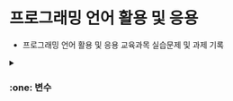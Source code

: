 # 프로그래밍 언어 활용 및 응용
- 프로그래밍 언어 활용 및 응용 교육과목 실습문제 및 과제 기록

<details>
<summary><h3>:one: 변수 </h3></summary>
<div markdown="1">
  
<br>

#### 문제1
Class Name : com.kh.practice1.func.VariablePractice1

실행 클래스 : com.kh.practice1.run.Run

이름, 성별, 나이, 키를 사용자에게 입력 받아 각각의 값을 변수에 담고 출력하세요.

#### 예시
이름을 입력하세요 : 아무개

성별을 입력하세요(남/여) : 남

나이를 입력하세요 : 20

키를 입력하세요(cm) : 180.5

키 180.5cm인 20살 남자 아무개님 반갑습니다^^

#### 내 코드
![변수1번](https://user-images.githubusercontent.com/116356234/232367842-4ce5b993-6ea7-41ce-a0e0-5e9d92ccf407.png)

<hr>

#### 문제2
Class Name : com.kh.practice1.func.VariablePractice2

실행 클래스 : com.kh.practice1.run.Run

키보드로 정수 두 개를 입력 받아 두 수의 합, 차, 곱, 나누기한 몫을 출력하세요.

#### 예시
첫 번째 정수 : 23

두 번째 정수 : 7

<br>

더하기 결과 : 30

빼기 결과 : 16

곱하기 결과 : 161

나누기 몫 결과 : 3

#### 내 코드
![변수2](https://user-images.githubusercontent.com/116356234/232367847-d40002ac-1173-400b-ae98-50710d524c90.png)

<hr>

#### 문제3
Class Name : com.kh.practice1.func.VariablePractice3

실행 클래스 : com.kh.practice1.run.Run

키보드로 가로, 세로 값을 값을 실수형으로 입력 받아 사각형의 면적과 둘레를 계산하여 출력하세요.

계산 공식 ) 면적 : 가로 * 세로, 둘레 : (가로 + 세로) * 2

#### 예시
가로 : 13.5

세로 : 41.7

<br>

면적 : 562.95

둘레 : 110.4

#### 내 코드
![변수3](https://user-images.githubusercontent.com/116356234/232367850-70cf45a3-2a9c-4620-9e06-e954ab49cb07.png)

<hr>

#### 문제4
Class Name : com.kh.practice1.func.VariablePractice4

실행 클래스 : com.kh.practice1.run.Run

영어 문자열 값을 키보드로 입력 받아 문자에서 앞에서 세 개를 출력하세요.

#### 예시
문자열을 입력하세요 : apple

<br>

첫 번째 문자 : a

두 번째 문자 : p

세 번째 문자 : p

#### 내 코드
![변수4](https://user-images.githubusercontent.com/116356234/232367851-bbf856ac-f4ed-4cf5-b483-afa75dde6cee.png)

</div>
</details>
